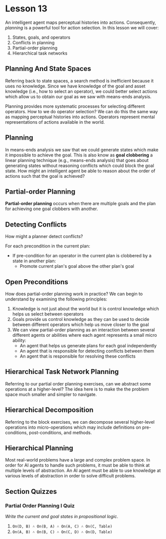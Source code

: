 # Lesson 13

An intelligent agent maps perceptual histories into actions. Consequently, _planning_ is a powerful tool for action selection. In this lesson we will cover:

1. States, goals, and operators
2. Conflicts in planning
3. Partial-order planning
4. Hierarchical task networks

## Planning And State Spaces

Referring back to state spaces, a search method is inefficient because it uses no knowledge. Since we have knowledge of the goal and asset knowledge (i.e., how to select an operator), we could better select actions which allow us to obtain our goal as we saw with means-ends analysis.

Planning provides more systematic processes for selecting different operators. How to we do operator selection? We can do this the same way as mapping perceptual histories into actions. Operators represent mental representations of actions available in the world.

## Planning

In means-ends analysis we saw that we could generate states which make it impossible to achieve the goal. This is also know as **goal clobbering** a linear planning technique (e.g., means-ends analysis) that goes about generating states without reasoning conflicts which could block the goal state. How might an intelligent agent be able to reason about the order of actions such that the goal is achieved?

## Partial-order Planning

**Partial-order planning** occurs when there are multiple goals and the plan for achieving one goal clobbers with another.

## Detecting Conflicts

How might a planner detect conflicts?

For each precondition in the current plan:

- If pre-condition for an operator in the current plan is clobbered by a state in another plan:
  - Promote current plan's goal above the other plan's goal

## Open Preconditions

How does partial-order planning work in practice? We can begin to understand by examining the following principles:

1. Knowledge is not just about the world but it is control knowledge which helps us select between operators
2. Goals provide us control knowledge as they can be used to decide between different operators which help us move closer to the goal
3. We can view partial-order planning as an interaction between several different agents or abilities where each agent represents a small micro ability:
   - An agent that helps us generate plans for each goal independently
   - An agent that is responsible for detecting conflicts between them
   - An agent that is responsible for resolving these conflicts

## Hierarchical Task Network Planning

Referring to our partial order planning exercises, can we abstract some operations at a higher-level? The idea here is to make the the problem space much smaller and simpler to navigate.

## Hierarchical Decomposition

Referring to the block exercises, we can decompose several higher-level operations into micro-operations which may include definitions on pre-conditions, post-conditions, and methods.

## Hierarchical Planning

Most real-world problems have a large and complex problem space. In order for AI agents to handle such problems, it must be able to think at multiple levels of abstraction. An AI agent must be able to use knowledge at various levels of abstraction in order to solve difficult problems.

## Section Quizzes

### Partial Order Planning I Quiz

_Write the current and goal states in propositional logic_.

1. `On(D, B) ˄ On(B, A) ˄ On(A, C) ˄ On(C, Table)`
2. `On(A, B) ˄ On(B, C) ˄ On(C, D) ˄ On(D, Table)`
